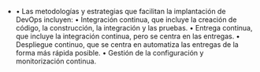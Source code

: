 - • Las metodologías y estrategias que facilitan la implantación de DevOps incluyen:
  • Integración continua, que incluye la creación de código, la construcción, la integración y las pruebas.
  • Entrega continua, que incluye la integración continua, pero se centra en las entregas.
  • Despliegue continuo, que se centra en automatiza las entregas de la forma más rápida posible.
  • Gestión de la configuración y monitorización continua.